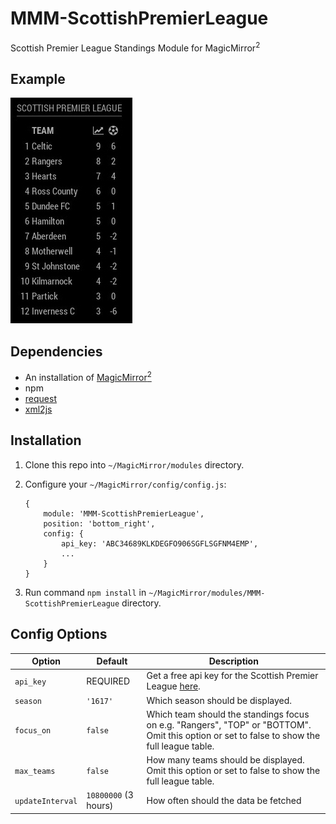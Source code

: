 # MMM-ScottishPremierLeague
Scottish Premier League Standings Module for MagicMirror<sup>2</sup>

## Example

![](.github/example.jpg)

## Dependencies
  * An installation of [MagicMirror<sup>2</sup>](https://github.com/MichMich/MagicMirror)
  * npm
  * [request](https://www.npmjs.com/package/request)
  * [xml2js](https://www.npmjs.com/package/xml2js)

## Installation
 1. Clone this repo into `~/MagicMirror/modules` directory.
 2. Configure your `~/MagicMirror/config/config.js`:

    ```
    {
        module: 'MMM-ScottishPremierLeague',
        position: 'bottom_right',
        config: {
            api_key: 'ABC34689KLKDEGFO906SGFLSGFNM4EMP',
            ...
        }
    }
    ```
 3. Run command `npm install` in `~/MagicMirror/modules/MMM-ScottishPremierLeague` directory.

## Config Options
| **Option** | **Default** | **Description** |
| --- | --- | --- |
| `api_key` | REQUIRED | Get a free api key for the Scottish Premier League [here](http://www.xmlsoccer.com/Register.aspx). |
| `season` | `'1617'` | Which season should be displayed. |
| `focus_on` | `false` | Which team should the standings focus on e.g. "Rangers", "TOP" or "BOTTOM". Omit this option or set to false to show the full league table. |
| `max_teams` | `false` | How many teams should be displayed. Omit this option or set to false to show the full league table. |
| `updateInterval` | `10800000` (3 hours) | How often should the data be fetched |